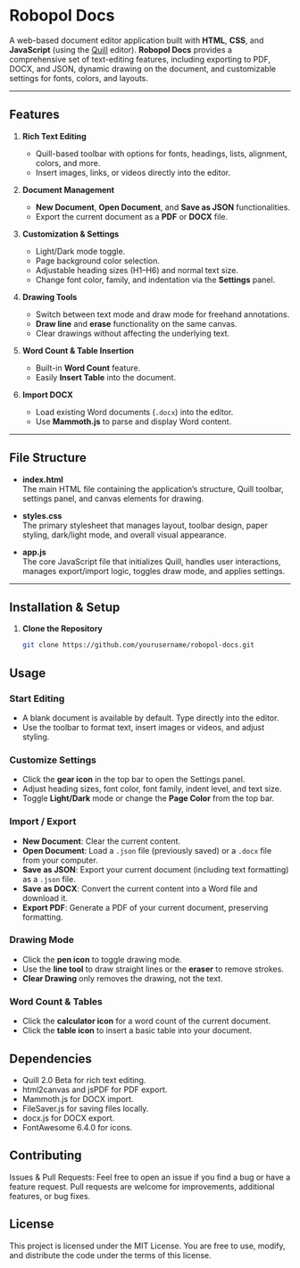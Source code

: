 # Robopol Docs

A web-based document editor application built with **HTML**, **CSS**, and **JavaScript** (using the [Quill](https://quilljs.com/) editor). **Robopol Docs** provides a comprehensive set of text-editing features, including exporting to PDF, DOCX, and JSON, dynamic drawing on the document, and customizable settings for fonts, colors, and layouts.

---

## Features

1. **Rich Text Editing**  
   - Quill-based toolbar with options for fonts, headings, lists, alignment, colors, and more.
   - Insert images, links, or videos directly into the editor.

2. **Document Management**  
   - **New Document**, **Open Document**, and **Save as JSON** functionalities.
   - Export the current document as a **PDF** or **DOCX** file.

3. **Customization & Settings**  
   - Light/Dark mode toggle.
   - Page background color selection.
   - Adjustable heading sizes (H1–H6) and normal text size.
   - Change font color, family, and indentation via the **Settings** panel.

4. **Drawing Tools**  
   - Switch between text mode and draw mode for freehand annotations.
   - **Draw line** and **erase** functionality on the same canvas.
   - Clear drawings without affecting the underlying text.

5. **Word Count & Table Insertion**  
   - Built-in **Word Count** feature.
   - Easily **Insert Table** into the document.

6. **Import DOCX**  
   - Load existing Word documents (`.docx`) into the editor.
   - Use **Mammoth.js** to parse and display Word content.

---

## File Structure

- **index.html**  
  The main HTML file containing the application’s structure, Quill toolbar, settings panel, and canvas elements for drawing.

- **styles.css**  
  The primary stylesheet that manages layout, toolbar design, paper styling, dark/light mode, and overall visual appearance.

- **app.js**  
  The core JavaScript file that initializes Quill, handles user interactions, manages export/import logic, toggles draw mode, and applies settings.

---

## Installation & Setup

1. **Clone the Repository**  
   ```bash
   git clone https://github.com/yourusername/robopol-docs.git

## Usage

### Start Editing
- A blank document is available by default. Type directly into the editor.  
- Use the toolbar to format text, insert images or videos, and adjust styling.

### Customize Settings
- Click the **gear icon** in the top bar to open the Settings panel.  
- Adjust heading sizes, font color, font family, indent level, and text size.  
- Toggle **Light/Dark** mode or change the **Page Color** from the top bar.

### Import / Export
- **New Document**: Clear the current content.  
- **Open Document**: Load a `.json` file (previously saved) or a `.docx` file from your computer.  
- **Save as JSON**: Export your current document (including text formatting) as a `.json` file.  
- **Save as DOCX**: Convert the current content into a Word file and download it.  
- **Export PDF**: Generate a PDF of your current document, preserving formatting.

### Drawing Mode
- Click the **pen icon** to toggle drawing mode.  
- Use the **line tool** to draw straight lines or the **eraser** to remove strokes.  
- **Clear Drawing** only removes the drawing, not the text.

### Word Count & Tables
- Click the **calculator icon** for a word count of the current document.  
- Click the **table icon** to insert a basic table into your document.

## Dependencies
- Quill 2.0 Beta for rich text editing.
- html2canvas and jsPDF for PDF export.
- Mammoth.js for DOCX import.
- FileSaver.js for saving files locally.
- docx.js for DOCX export.
- FontAwesome 6.4.0 for icons.
## Contributing
Issues & Pull Requests:
Feel free to open an issue if you find a bug or have a feature request. Pull requests are welcome for improvements, additional features, or bug fixes.
## License
This project is licensed under the MIT License. You are free to use, modify, and distribute the code under the terms of this license.
